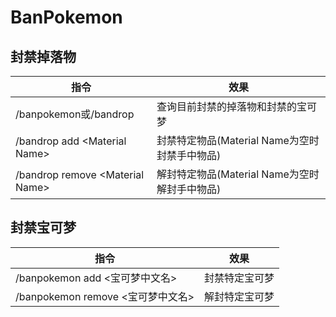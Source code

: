 # BanPokemon

## 封禁掉落物
|指令|效果|
|----|----|
|/banpokemon或/bandrop|查询目前封禁的掉落物和封禁的宝可梦|
|/bandrop add \<Material Name>|封禁特定物品(Material Name为空时封禁手中物品)|
|/bandrop remove \<Material Name>|解封特定物品(Material Name为空时解封手中物品)|

## 封禁宝可梦
|指令|效果|
|----|----|
|/banpokemon add <宝可梦中文名>|封禁特定宝可梦|
|/banpokemon remove <宝可梦中文名>|解封特定宝可梦|